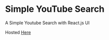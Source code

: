 # Simple YouTube Search
A Simple Youtube Search with React.js UI

Hosted [Here](https://choubeyaakash77.github.io/Simple-Youtube-Search/) 